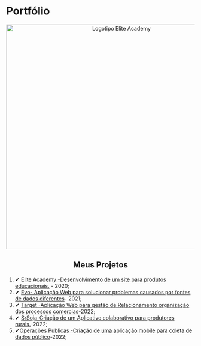 # Portfólio 
<div align=center>
  <img src="https://user-images.githubusercontent.com/111800315/192160113-e83ad378-5cbb-487c-9955-92b123706573.png" width=600 alt="Logotipo Elite Academy" />
  <h2>Meus Projetos</h2>
    </div>


1) ✔ [Elite Academy -Desenvolvimento de um site para produtos educacionais.](https://github.com/Ritas2022/Portfolio/tree/main/Referencia/Projeto1) - 2020;
2) ✔ [Evo- Aplicação Web para solucionar problemas causados por fontes de dados diferentes]()- 2021;
3) ✔ [Target -Aplicação Web para gestão de Relacionamento organização dos processos comercias]()-2022;
4) ✔ [SrSoja-Criação de um Aplicativo colaborativo para produtores rurais.]()-2022;
5) ✔[Operações Publicas -Criação de uma aplicação mobile para coleta de dados público]()-2022;
  </div>

 